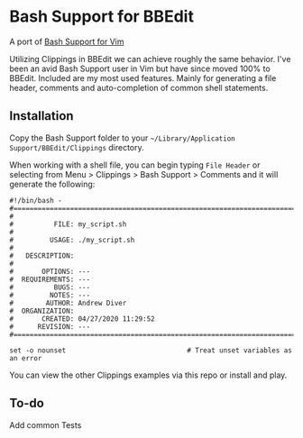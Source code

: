# Bash Support for BBEdit

A port of [Bash Support for Vim](https://github.com/vim-scripts/bash-support.vim)

Utilizing Clippings in BBEdit we can achieve roughly the same behavior. I've been an
avid Bash Support user in Vim but have since moved 100% to BBEdit. Included are my
most used features. Mainly for generating a file header, comments and auto-completion
of common shell statements.

## Installation

Copy the Bash Support folder to your `~/Library/Application Support/BBEdit/Clippings` directory.

When working with a shell file, you can begin typing `File Header` or selecting from Menu > Clippings > Bash Support > Comments and it will generate the following:

```
#!/bin/bash -
#===============================================================================
#
#          FILE: my_script.sh
#
#         USAGE: ./my_script.sh
#
#   DESCRIPTION:
#
#       OPTIONS: ---
#  REQUIREMENTS: ---
#          BUGS: ---
#         NOTES: ---
#        AUTHOR: Andrew Diver
#  ORGANIZATION:
#       CREATED: 04/27/2020 11:29:52
#      REVISION: ---
#===============================================================================

set -o nounset                              # Treat unset variables as an error

```

You can view the other Clippings examples via this repo or install and play.

## To-do

Add common Tests
